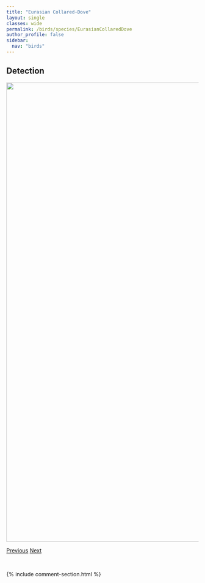 ```yaml
---
title: "Eurasian Collared-Dove"
layout: single
classes: wide
permalink: /birds/species/EurasianCollaredDove
author_profile: false
sidebar:
  nav: "birds"
---
```


<h2>Detection</h2>

<a href="https://drive.google.com/uc?export=view&id=1yxOJfA71BYBTsTtWr86KDnGyc2LN9CSe">
<img src="https://drive.google.com/uc?export=view&id=1yxOJfA71BYBTsTtWr86KDnGyc2LN9CSe" height = "1200" width = "800">
</a>

<a href="/DevelopmentWebsite/birds/species/EasternPhoebe" class="pagination--pager" title="Eastern Phoebe">Previous</a> <a href="/DevelopmentWebsite/birds/species/EuropeanStarling" class="pagination--pager" title="European Starling">Next</a>

<p>&nbsp;</p>

{% include comment-section.html %}
